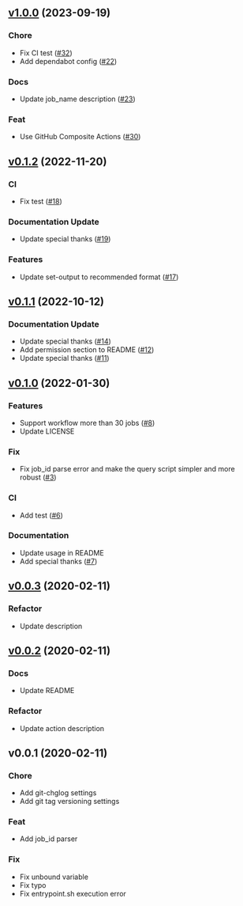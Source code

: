 <a name="v1.0.0"></a>
## [v1.0.0](https://github.com/Tiryoh/gha-jobid-action/compare/v0.1.2...v1.0.0) (2023-09-19)

### Chore

* Fix CI test ([#32](https://github.com/Tiryoh/gha-jobid-action/issues/32))
* Add dependabot config ([#22](https://github.com/Tiryoh/gha-jobid-action/issues/22))

### Docs

* Update job_name description ([#23](https://github.com/Tiryoh/gha-jobid-action/issues/23))

### Feat

* Use GitHub Composite Actions ([#30](https://github.com/Tiryoh/gha-jobid-action/issues/30))


<a name="v0.1.2"></a>
## [v0.1.2](https://github.com/Tiryoh/gha-jobid-action/compare/v0.1.1...v0.1.2) (2022-11-20)

### CI

* Fix test ([#18](https://github.com/Tiryoh/gha-jobid-action/issues/18))

### Documentation Update

* Update special thanks ([#19](https://github.com/Tiryoh/gha-jobid-action/issues/19))

### Features

* Update set-output to recommended format ([#17](https://github.com/Tiryoh/gha-jobid-action/issues/17))

<a name="v0.1.1"></a>
## [v0.1.1](https://github.com/Tiryoh/gha-jobid-action/compare/v0.1.0...v0.1.1) (2022-10-12)

### Documentation Update

* Update special thanks ([#14](https://github.com/Tiryoh/gha-jobid-action/issues/14))
* Add permission section to README ([#12](https://github.com/Tiryoh/gha-jobid-action/issues/12))
* Update special thanks ([#11](https://github.com/Tiryoh/gha-jobid-action/issues/11))

<a name="v0.1.0"></a>
## [v0.1.0](https://github.com/Tiryoh/gha-jobid-action/compare/v0.0.3...v0.1.0) (2022-01-30)

### Features

* Support workflow more than 30 jobs ([#8](https://github.com/Tiryoh/gha-jobid-action/issues/8))
* Update LICENSE

### Fix

* Fix job_id parse error and make the query script simpler and more robust ([#3](https://github.com/Tiryoh/gha-jobid-action/issues/3))

### CI

* Add test ([#6](https://github.com/Tiryoh/gha-jobid-action/issues/6))

### Documentation

* Update usage in README
* Add special thanks ([#7](https://github.com/Tiryoh/gha-jobid-action/issues/7))


<a name="v0.0.3"></a>
## [v0.0.3](https://github.com/Tiryoh/gha-jobid-action/compare/v0.0.2...v0.0.3) (2020-02-11)

### Refactor

* Update description


<a name="v0.0.2"></a>
## [v0.0.2](https://github.com/Tiryoh/gha-jobid-action/compare/v0.0.1...v0.0.2) (2020-02-11)

### Docs

* Update README

### Refactor

* Update action description


<a name="v0.0.1"></a>
## v0.0.1 (2020-02-11)

### Chore

* Add git-chglog settings
* Add git tag versioning settings

### Feat

* Add job_id parser

### Fix

* Fix unbound variable
* Fix typo
* Fix entrypoint.sh execution error
